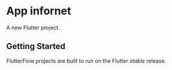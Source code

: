# App infornet

A new Flutter project.

## Getting Started

FlutterFlow projects are built to run on the Flutter _stable_ release.
